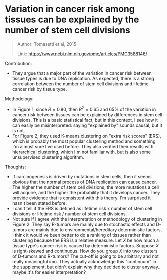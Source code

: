 # Variation in cancer risk among tissues can be explained by the number of stem cell divisions

> Author: Tomasetti et al, 2015
>
> Link: https://www.ncbi.nlm.nih.gov/pmc/articles/PMC3588146/

Contribution: 

* They argue that a major part of the variation in cancer risk between tissue types is due to DNA replication. As expected, there is a strong correlation between the number of stem cell divisions and lifetime cancer risk by tissue type.

Methodology: 

* In Figure 1, since $R=0.80​$, then $R^2 = 0.65​$ and 65% of the variation in cancer risk between tissues can be explained by differences in stem cell divisions. This is a basic statistical fact, but in this context, I see how it can easily be misinterpreted: saying "explained by" sounds causal, but it is not. 
* For Figure 2, they used K-means clustering on "extra risk scores" (ERS), which is probably the most popular clustering method and something I'm almost sure I've used before. They also verified their results with [hierarchical clustering](https://en.wikipedia.org/wiki/Hierarchical_clustering), which I'm not familiar with, but is also some unsupervised clustering algorithm.

Thoughts:

* If carcinogenesis is driven by mutations in stem cells, then it seems obvious that the normal process of DNA replication can cause cancer. The higher the number of stem cell divisions, the more mutations a cell will acquire, and the higher the probability that it develops cancer. They provide evidence that is consistent with this theory. I'm surprised it hasn't been stated before. 
* I can't tell if the ERS is defined as lifetime risk x number of stem cell divisions or lifetime risk / number of stem cell divisions. 
* Not sure if I agree with the interpretation or methodology of clustering in Figure 2. They say R-tumors are mainly due to stochastic effects and D-tumors are mainly due to environmental/hereditary deterministic factors. I think it would've been better to do a ranking of tissues rather than clustering because the ERS is a relative measure. Let $X$ be how much a tissue type's cancer risk is caused by deterministic factors. Suppose $X$ is right-skewed and continuous. How do you group $X$ into two clusters of D-tumors and R-tumors? The cut-off is going to be arbitrary and not really meaningful imo. They actually acknowledge this "continuum" in the supplement, but didn't explain why they decided to cluster anyway... maybe it's for easier interpretation? 
